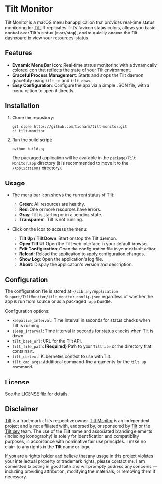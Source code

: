 # Tilt Monitor

Tilt Monitor is a macOS menu bar application that provides real-time status monitoring for [Tilt](https://tilt.dev/). It replicates Tilt's favicon status colors, allows you basic control over Tilt's status (start/stop), and to quickly access the Tilt dashboard to view your resources' status.

## Features

- **Dynamic Menu Bar Icon**: Real-time status monitoring with a dynamically colored icon that reflects the state of your Tilt environment.
- **Graceful Process Management**: Starts and stops the Tilt daemon gracefully using `tilt up` and `tilt down`.
- **Easy Configuration**: Configure the app via a simple JSON file, with a menu option to open it directly.

## Installation

1. Clone the repository:
   ```
   git clone https://github.com/tidharm/tilt-monitor.git
   cd tilt-monitor
   ```

2. Run the build script:
   ```
   python build.py
   ```

   The packaged application will be available in the `package/Tilt Monitor.app` directory (it is recommended to move it to the `/Applications` directory).

## Usage

- The menu bar icon shows the current status of Tilt:
  - **Green**: All resources are healthy.
  - **Red**: One or more resources have errors.
  - **Gray**: Tilt is starting or in a pending state.
  - **Transparent**: Tilt is not running.

- Click on the icon to access the menu:
  - **Tilt Up / Tilt Down**: Start or stop the Tilt daemon.
  - **Open Tilt UI**: Open the Tilt web interface in your default browser.
  - **Edit Configuration**: Open the configuration file in your default editor.
  - **Reload**: Reload the application to apply configuration changes.
  - **Show Log**: Open the application's log file.
  - **About**: Display the application's version and description.

## Configuration

The configuration file is stored at `~/Library/Application Support/TiltMonitor/tilt_monitor_config.json` regardless of whether the app is run from source or as a packaged `.app` bundle.

Configuration options:
- `keepalive_interval`: Time interval in seconds for status checks when Tilt is running.
- `sleep_interval`: Time interval in seconds for status checks when Tilt is down.
- `tilt_base_url`: URL for the Tilt API.
- `tilt_file_path`: **(Required)** Path to your `Tiltfile` or the directory that contains it.
- `tilt_context`: Kubernetes context to use with Tilt.
- `tilt_cmd_args`: Additional command-line arguments for the `tilt up` command.

## License

See the [LICENSE](LICENSE) file for details.

## Disclaimer

[Tilt](https://tilt.dev/) is a trademark of its respective owner. [Tilt Monitor](https://github.com/tidharm/tilt-monitor) is an independent project and is not affiliated with, endorsed by, or sponsored by [Tilt](https://tilt.dev/) or the [Tilt.dev](https://github.com/tilt-dev) team.
The use of the **Tilt** name and associated branding elements (including iconography) is solely for identification and compatibility purposes, in accordance with nominative fair use principles. I make no claim to any rights in the **Tilt** name or logo.

If you are a rights holder and believe that any usage in this project violates your intellectual property or trademark rights, please contact me. I am committed to acting in good faith and will promptly address any concerns — including providing attribution, modifying the materials, or removing them if necessary.

 
